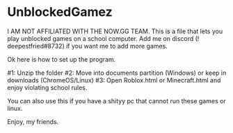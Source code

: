 # UnblockedGamez
I AM NOT AFFILIATED WITH THE NOW.GG TEAM. This is a file that lets you play unblocked games on a school computer. Add me on discord (! deepestfried#8732) if you want me to add more games.


Ok here is how to set up the program.

#1: Unzip the folder
#2: Move into documents partition (Windows) or keep in downloads (ChromeOS/Linux)
#3: Open Roblox.html or Minecraft.html and enjoy violating school rules.

You can also use this if you have a shityy pc that cannot run these games or linux.

Enjoy, my friends.
